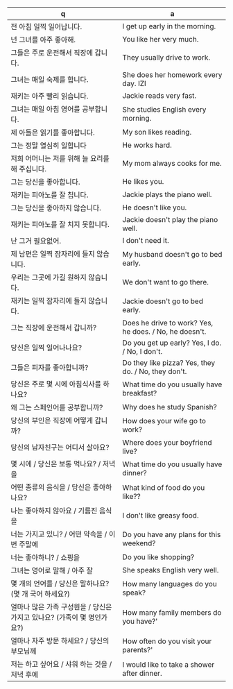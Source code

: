  q  | a
--- | ---
전 아침 일찍 일어납니다.			| I get up early in the morning.
넌 그녀를 아주 좋아해.				| You like her very much.
그들은 주로 운전해서 직장에 갑니다.		| They usually drive to work.
그녀는 매일 숙제를 합니다.			| She does her homework every day. IZI
재키는 아주 빨리 읽습니다.			| Jackie reads very fast.
그녀는 매일 아침 영어를 공부합니다.		| She studies English every morning.
제 아들은 읽기를 좋아합니다.			| My son likes reading.
그는 정말 열심히 일합니다			| He works hard.
저희 어머니는 저를 위해 늘 요리를 해 주십니다.			| My mom always cooks for me.
그는 당신을 좋아합니다.				| He likes you.
재키는 피아노를 잘 칩니다.			| Jackie plays the piano well.
그는 당신을 좋아하지 않습니다.			| He doesn't like you.
재키는 피아노를 잘 치지 못합니다.		| Jackie doesn't play the piano well.
난 그거 필요없어.				| I don't need it.
제 남편은 일찍 잠자리에 들지 않습니다.		| My husband doesn't go to bed early.
우리는 그곳에 가길 원하지 않습니다.		| We don't want to go there.
재키는 일찍 잠자리에 들지 않습니다.		| Jackie doesn't go to bed early.
그는 직장에 운전해서 갑니까?			| Does he drive to work? Yes, he does. / No, he doesn't.
당신은 일찍 일어나나요?				| Do you get up early? Yes, I do. / No, I don't.
그들은 피자를 좋아합니까?			| Do they like pizza? Yes, they do. / No, they don't.
당신은 주로 몇 시에 아침식사를 하나요?		| What time do you usually have breakfast?
왜 그는 스페인어를 공부합니까?			| Why does he study Spanish?
당신의 부인은 직장에 어떻게 갑니까?		| How does your wife go to work?
당신의 남자친구는 어디서 살아요?		| Where does your boyfriend live?
몇 시에 / 당신은 보통 먹나요? / 저녁을		| What time do you usually have dinner?
어떤 종류의 음식을 / 당신은 좋아하나요?		| What kind of food do you like??
나는 좋아하지 않아요 / 기름진 음식을		| I don't like greasy food.
너는 가지고 있니? / 어떤 약속을 / 이번 주말에		| Do you have any plans for this weekend?
너는 좋아하니? / 쇼핑을					| Do you like shopping?
그녀는 영어로 말해 / 아주 잘				| She speaks English very well.
몇 개의 언어를 / 당신은 말하나요? (몇 개 국어 하세요?)		| How many languages do you speak?
얼마나 많은 가족 구성원을 / 당신은 가지고 있나요? (가족이 몇 명인가요?)		| How many family members do you have?'
얼마나 자주 방문 하세요? / 당신의 부모님께		| How often do you visit your parents?'
저는 하고 싶어요 / 샤워 하는 것을 / 저녁 후에		| I would like to take a shower after dinner.
